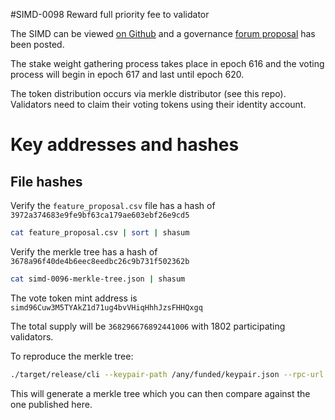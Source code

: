 #SIMD-0098 Reward full priority fee to validator

The SIMD can be viewed [on Github](https://github.com/solana-foundation/solana-improvement-documents/blob/main/proposals/0096-reward-collected-priority-fee-in-entirety.md) and a governance [forum proposal](https://forum.solana.com/t/proposal-for-enabling-the-reward-full-priority-fee-to-validator-on-solana-mainnet-beta/1456) has been posted.

The stake weight gathering process takes place in epoch 616 and the voting process will begin in epoch 617 and last until epoch 620.

The token distribution occurs via merkle distributor (see this repo). Validators need to claim their voting tokens using their identity account.

# Key addresses and hashes

## File hashes

Verify the `feature_proposal.csv` file has a hash of `3972a374683e9fe9bf63ca179ae603ebf26e9cd5`

```bash
cat feature_proposal.csv | sort | shasum
```

Verify the merkle tree has a hash of `3678a96f40de4b6eec8eedbc26c9b731f502362b`

```bash
cat simd-0096-merkle-tree.json | shasum
```

The vote token mint address is `simd96Cuw3M5TYAkZ1d71ug4bvVHiqHhhJzsFHHQxgq`

The total supply will be `368296676892441006` with 1802 participating validators.

To reproduce the merkle tree:

```bash
./target/release/cli --keypair-path /any/funded/keypair.json --rpc-url https://api.mainnet-beta.solana.com --mint simd96Cuw3M5TYAkZ1d71ug4bvVHiqHhhJzsFHHQxgq create-merkle-tree --csv-path ./votes/simd0096/feature-proposal.csv --merkle-tree-path simd-0096-merkle-tree-to-verify.json
```

This will generate a merkle tree which you can then compare against the one published here.